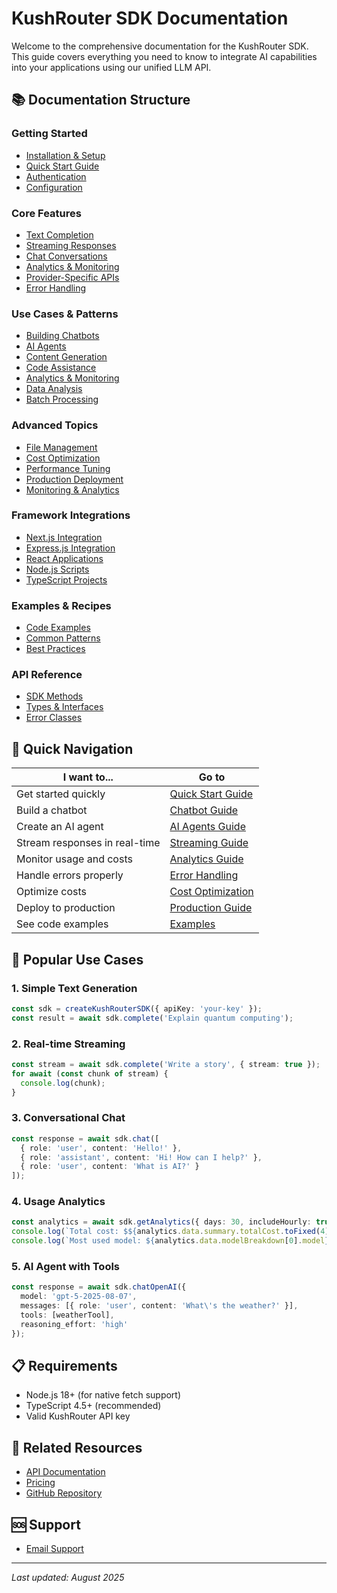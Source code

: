 # KushRouter SDK Documentation

Welcome to the comprehensive documentation for the KushRouter SDK. This guide covers everything you need to know to integrate AI capabilities into your applications using our unified LLM API.

## 📚 Documentation Structure

### Getting Started
- [Installation & Setup](./getting-started/installation.md)
- [Quick Start Guide](./getting-started/quick-start.md)
- [Authentication](./getting-started/authentication.md)
- [Configuration](./getting-started/configuration.md)

### Core Features
- [Text Completion](./core-features/text-completion.md)
- [Streaming Responses](./core-features/streaming.md)
- [Chat Conversations](./core-features/chat-conversations.md)
- [Analytics & Monitoring](./core-features/analytics.md)
- [Provider-Specific APIs](./core-features/provider-apis.md)
- [Error Handling](./core-features/error-handling.md)

### Use Cases & Patterns
- [Building Chatbots](./use-cases/chatbots.md)
- [AI Agents](./use-cases/ai-agents.md)
- [Content Generation](./use-cases/content-generation.md)
- [Code Assistance](./use-cases/code-assistance.md)
- [Analytics & Monitoring](./use-cases/analytics-monitoring.md)
- [Data Analysis](./use-cases/data-analysis.md)
- [Batch Processing](./use-cases/batch-processing.md)

### Advanced Topics
- [File Management](./advanced/file-management.md)
- [Cost Optimization](./advanced/cost-optimization.md)
- [Performance Tuning](./advanced/performance.md)
- [Production Deployment](./advanced/production.md)
- [Monitoring & Analytics](./advanced/monitoring.md)

### Framework Integrations
- [Next.js Integration](./integrations/nextjs.md)
- [Express.js Integration](./integrations/express.md)
- [React Applications](./integrations/react.md)
- [Node.js Scripts](./integrations/nodejs.md)
- [TypeScript Projects](./integrations/typescript.md)

### Examples & Recipes
- [Code Examples](./examples/README.md)
- [Common Patterns](./recipes/README.md)
- [Best Practices](./best-practices/README.md)

### API Reference
- [SDK Methods](./api-reference/methods.md)
- [Types & Interfaces](./api-reference/types.md)
- [Error Classes](./api-reference/errors.md)

## 🚀 Quick Navigation

| I want to... | Go to |
|---------------|-------|
| Get started quickly | [Quick Start Guide](./getting-started/quick-start.md) |
| Build a chatbot | [Chatbot Guide](./use-cases/chatbots.md) |
| Create an AI agent | [AI Agents Guide](./use-cases/ai-agents.md) |
| Stream responses in real-time | [Streaming Guide](./core-features/streaming.md) |
| Monitor usage and costs | [Analytics Guide](./core-features/analytics.md) |
| Handle errors properly | [Error Handling](./core-features/error-handling.md) |
| Optimize costs | [Cost Optimization](./advanced/cost-optimization.md) |
| Deploy to production | [Production Guide](./advanced/production.md) |
| See code examples | [Examples](./examples/README.md) |

## 🎯 Popular Use Cases

### 1. **Simple Text Generation**
```typescript
const sdk = createKushRouterSDK({ apiKey: 'your-key' });
const result = await sdk.complete('Explain quantum computing');
```

### 2. **Real-time Streaming**
```typescript
const stream = await sdk.complete('Write a story', { stream: true });
for await (const chunk of stream) {
  console.log(chunk);
}
```

### 3. **Conversational Chat**
```typescript
const response = await sdk.chat([
  { role: 'user', content: 'Hello!' },
  { role: 'assistant', content: 'Hi! How can I help?' },
  { role: 'user', content: 'What is AI?' }
]);
```

### 4. **Usage Analytics**
```typescript
const analytics = await sdk.getAnalytics({ days: 30, includeHourly: true });
console.log(`Total cost: $${analytics.data.summary.totalCost.toFixed(4)}`);
console.log(`Most used model: ${analytics.data.modelBreakdown[0].model}`);
```

### 5. **AI Agent with Tools**
```typescript
const response = await sdk.chatOpenAI({
  model: 'gpt-5-2025-08-07',
  messages: [{ role: 'user', content: 'What\'s the weather?' }],
  tools: [weatherTool],
  reasoning_effort: 'high'
});
```

## 📋 Requirements

- Node.js 18+ (for native fetch support)
- TypeScript 4.5+ (recommended)
- Valid KushRouter API key

## 🔗 Related Resources

- [API Documentation](https://kushrouter.com/docs)
- [Pricing](https://kushrouter.com/pricing)
- [GitHub Repository](https://github.com/EMAD77/KushRouterSDK)

## 🆘 Support

- [Email Support](mailto:support@kushrouter.com)

---

*Last updated: August 2025*